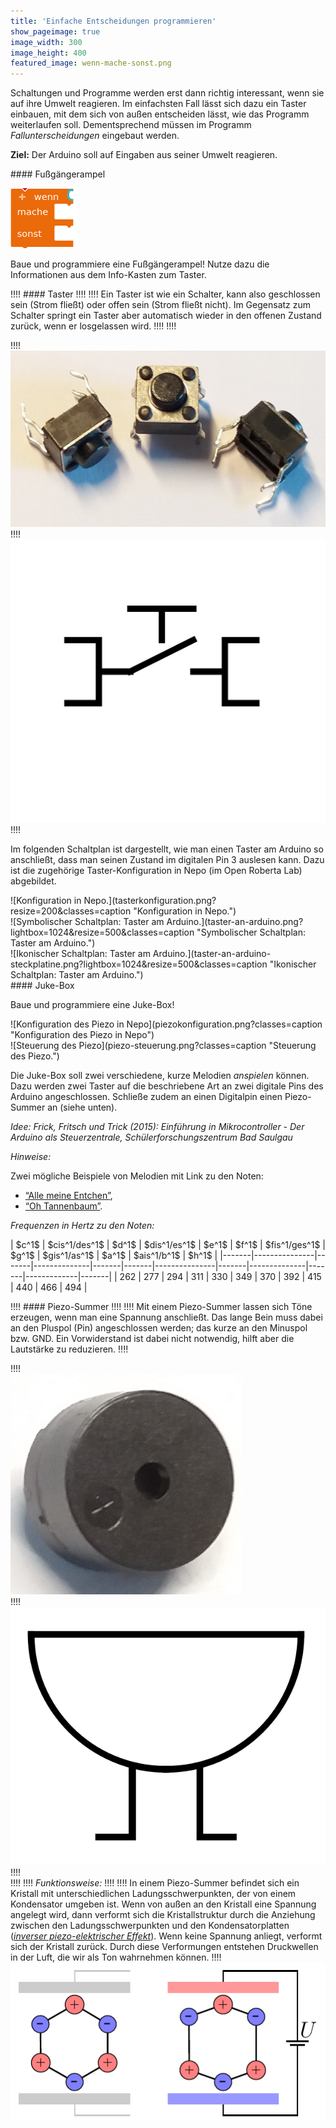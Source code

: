 ```yaml
---
title: 'Einfache Entscheidungen programmieren'
show_pageimage: true
image_width: 300
image_height: 400
featured_image: wenn-mache-sonst.png
---
```


Schaltungen und Programme werden erst dann richtig interessant, wenn sie auf ihre Umwelt reagieren. Im einfachsten Fall lässt sich dazu ein Taster einbauen, mit dem sich von außen entscheiden lässt, wie das Programm weiterlaufen soll. Dementsprechend müssen im Programm *Fallunterscheidungen* eingebaut werden.

**Ziel:** Der Arduino soll auf Eingaben aus seiner Umwelt reagieren.

<div markdown="1" class="projekt clearfix">
#### Fußgängerampel

![Fallunterscheidung](wenn-mache-sonst.png?classes=caption,figure-right "Fallunterscheidung.")

Baue und programmiere eine Fußgängerampel! Nutze dazu die Informationen aus dem Info-Kasten zum Taster.
</div>

!!!! #### Taster
!!!!
!!!! Ein Taster ist wie ein Schalter, kann also geschlossen sein (Strom fließt) oder offen sein (Strom fließt nicht). Im Gegensatz zum Schalter springt ein Taster aber automatisch wieder in den offenen Zustand zurück, wenn er losgelassen wird.
!!!!
!!!! <div markdown="1" class="flex-box">
!!!! <div markdown="1">![Taster.](taster.jpg?resize=200&classes=caption "Taster.")</div>
!!!! <div markdown="1">![Schaltsymbol eines Tasters.](taster-schaltsymbol.png?resize=200&classes=caption "Schaltsymbol eines Tasters.")</div>
!!!! </div>

Im folgenden Schaltplan ist dargestellt, wie man einen Taster am Arduino so anschließt, dass man seinen Zustand im digitalen Pin 3 auslesen kann. Dazu ist die zugehörige Taster-Konfiguration in Nepo (im Open Roberta Lab) abgebildet.

<div markdown="1" class="flex-box">
<div markdown="1">![Konfiguration in Nepo.](tasterkonfiguration.png?resize=200&classes=caption "Konfiguration in Nepo.")</div>
<div markdown="1">![Symbolischer Schaltplan: Taster am Arduino.](taster-an-arduino.png?lightbox=1024&resize=500&classes=caption "Symbolischer Schaltplan: Taster am Arduino.")</div>
<div markdown="1">![Ikonischer Schaltplan: Taster am Arduino.](taster-an-arduino-steckplatine.png?lightbox=1024&resize=500&classes=caption "Ikonischer Schaltplan: Taster am Arduino.")</div>
</div>


<div markdown="1" class="projekt">
#### Juke-Box

Baue und programmiere eine Juke-Box!

<div markdown="1" class="flex-box">
<div markdown="1"> ![Konfiguration des Piezo in Nepo](piezokonfiguration.png?classes=caption "Konfiguration des Piezo in Nepo") </div>
<div markdown="1"> ![Steuerung des Piezo](piezo-steuerung.png?classes=caption "Steuerung des Piezo.")</div>
</div>

Die Juke-Box soll zwei verschiedene, kurze Melodien *anspielen* können. Dazu werden zwei Taster auf die beschriebene Art an zwei digitale Pins des Arduino angeschlossen. Schließe zudem an einen Digitalpin einen Piezo-Summer an (siehe unten).

*Idee: Frick, Fritsch und Trick (2015): *Einführung in Mikrocontroller - Der Arduino als Steuerzentrale*, Schülerforschungszentrum Bad Saulgau*

*Hinweise:*

Zwei mögliche Beispiele von Melodien mit Link zu den Noten:

-   [“Alle meine Entchen”](https://www.lieder-archiv.de/alle_meine_entchen-notenblatt_100055.html),
-   [“Oh Tannenbaum”](https://www.lieder-archiv.de/o_tannenbaum-notenblatt_200078.html).

*Frequenzen in Hertz zu den Noten:*

<div markdown="1" style="overflow:auto;">
  | $c^1$ | $cis^1/des^1$ | $d^1$ | $dis^1/es^1$ | $e^1$ | $f^1$ | $fis^1/ges^1$ | $g^1$ | $gis^1/as^1$ | $a^1$ | $ais^1/b^1$ | $h^1$ |
  |-------|---------------|-------|--------------|-------|-------|---------------|-------|--------------|-------|-------------|-------|
  | 262   |     277       | 294   |    311       | 330   | 349   |     370       | 392   |    415       | 440   |   466       | 494   |
</div>
</div>


!!!! #### Piezo-Summer
!!!!
!!!! Mit einem Piezo-Summer lassen sich Töne erzeugen, wenn man eine Spannung anschließt. Das lange Bein muss dabei an den Pluspol (Pin) angeschlossen werden; das kurze an den Minuspol bzw. GND. Ein Vorwiderstand ist dabei nicht notwendig, hilft aber die Lautstärke zu reduzieren.
!!!! <div markdown="1" class="flex-box">
!!!! <div markdown="1"> ![Piezo-Summer.](piezo-summer.jpg?resize=200&classes=caption "Piezo-Summer")</div>
!!!! <div markdown="1"> ![Schaltsymbol eines Piezo.](piezo-schaltsymbol.png?resize=200&classes=caption "Schaltsymbol eines Piezo.") </div>
!!!! </div>
!!!!
!!!! *Funktionsweise:*
!!!! 
!!!! In einem Piezo-Summer befindet sich ein Kristall mit unterschiedlichen Ladungsschwerpunkten, der von einem Kondensator umgeben ist. Wenn von außen an den Kristall eine Spannung angelegt wird, dann verformt sich die Kristallstruktur durch die Anziehung zwischen den Ladungsschwerpunkten und den Kondensatorplatten (*[inverser piezo-elektrischer Effekt](https://de.wikipedia.org/wiki/Piezoelektrizit%C3%A4t)*). Wenn keine Spannung anliegt, verformt sich der Kristall zurück. Durch diese Verformungen entstehen Druckwellen in der Luft, die wir als Ton wahrnehmen können.
!!!! ![Funktionsprinzip eines Piezo-Summers.](inverser-piezo-effekt.png?classes=caption "Funktionsprinzip des Piezo-Summers: Der inverse piezo-elektrische Effekt.")
